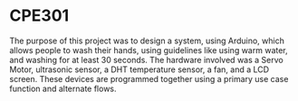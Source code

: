 # CPE301
The purpose of this project was to design a system, using Arduino, which allows people to wash 
their hands, using guidelines like using warm water, and washing for at least 30 seconds. The 
hardware involved was a Servo Motor, ultrasonic sensor, a DHT temperature sensor, a fan, and a 
LCD screen. These devices are programmed together using a primary use case function and 
alternate flows.
